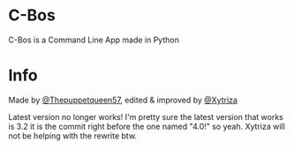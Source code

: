 # C-Bos

C-Bos is a Command Line App made in Python

# Info

Made by [@Thepuppetqueen57](https://github.com/Thepuppetqueen57), edited & improved by [@Xytriza](https://github.com/Xytriza)

Latest version no longer works! I'm pretty sure the latest version that works is 3.2 it is the commit right before the one named "4.0!" so yeah. Xytriza will not be helping with the rewrite btw.
